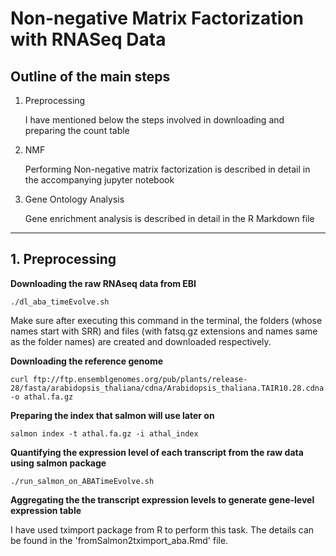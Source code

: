 # Non-negative Matrix Factorization with RNASeq Data

## Outline of the main steps

1. Preprocessing
   
   I have mentioned below the steps involved in downloading and preparing the count table
2. NMF
   
   Performing Non-negative matrix factorization is described in detail in the accompanying jupyter notebook
3. Gene Ontology Analysis

  	Gene enrichment analysis is described in detail in the R Markdown file 

---

## 1. Preprocessing


**Downloading the raw RNAseq data from EBI**

```
./dl_aba_timeEvolve.sh

```


Make sure after executing this command in the terminal, the folders (whose names start with SRR) and files (with fatsq.gz extensions and names same as the folder names) are created and downloaded respectively.


**Downloading the reference genome**

```
curl ftp://ftp.ensemblgenomes.org/pub/plants/release-28/fasta/arabidopsis_thaliana/cdna/Arabidopsis_thaliana.TAIR10.28.cdna.all.fa.gz -o athal.fa.gz
```

**Preparing the index that salmon will use later on**

```
salmon index -t athal.fa.gz -i athal_index
```

**Quantifying the expression level of each transcript from the raw data using salmon package**

```
./run_salmon_on_ABATimeEvolve.sh
```

**Aggregating the the transcript expression levels to generate gene-level expression table**

I have used tximport package from R to perform this task. The details can be found in the 'fromSalmon2tximport_aba.Rmd' file.

